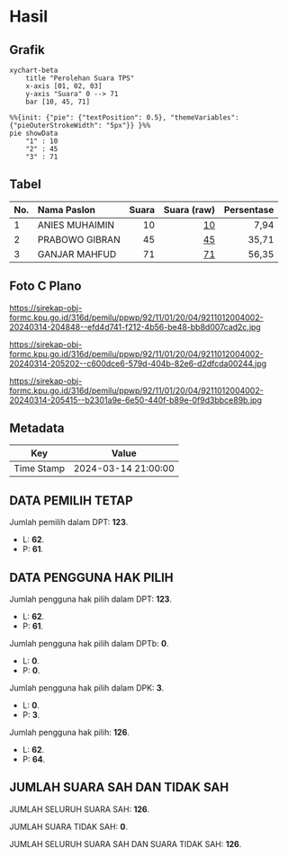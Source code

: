 # Hasil

## Grafik

```mermaid
xychart-beta
    title "Perolehan Suara TPS"
    x-axis [01, 02, 03]
    y-axis "Suara" 0 --> 71
    bar [10, 45, 71]
```

```mermaid
%%{init: {"pie": {"textPosition": 0.5}, "themeVariables": {"pieOuterStrokeWidth": "5px"}} }%%
pie showData
    "1" : 10
    "2" : 45
    "3" : 71
```

## Tabel

| No. | Nama Paslon    | Suara | Suara (raw) | Persentase |
|:--- |:-------------- | -----:| -----------:| ----------:|
| 1   | ANIES MUHAIMIN | 10    | [10][p-1]   | 7,94       |
| 2   | PRABOWO GIBRAN | 45    | [45][p-2]   | 35,71      |
| 3   | GANJAR MAHFUD  | 71    | [71][p-3]   | 56,35      |


[p-1]: https://github.com/gigit-pemilu/pemilu-2024-92-papua-barat/blob/main/pilpres/hitung-suara/sub/92-papua-barat/sub/11-manokwari-selatan/sub/01-ransiki/sub/2004-tobou/sub/002-tps/sub/paslon-1.txt
[p-2]: https://github.com/gigit-pemilu/pemilu-2024-92-papua-barat/blob/main/pilpres/hitung-suara/sub/92-papua-barat/sub/11-manokwari-selatan/sub/01-ransiki/sub/2004-tobou/sub/002-tps/sub/paslon-2.txt
[p-3]: https://github.com/gigit-pemilu/pemilu-2024-92-papua-barat/blob/main/pilpres/hitung-suara/sub/92-papua-barat/sub/11-manokwari-selatan/sub/01-ransiki/sub/2004-tobou/sub/002-tps/sub/paslon-3.txt

## Foto C Plano

https://sirekap-obj-formc.kpu.go.id/316d/pemilu/ppwp/92/11/01/20/04/9211012004002-20240314-204848--efd4d741-f212-4b56-be48-bb8d007cad2c.jpg

https://sirekap-obj-formc.kpu.go.id/316d/pemilu/ppwp/92/11/01/20/04/9211012004002-20240314-205202--c600dce6-579d-404b-82e6-d2dfcda00244.jpg

https://sirekap-obj-formc.kpu.go.id/316d/pemilu/ppwp/92/11/01/20/04/9211012004002-20240314-205415--b2301a9e-6e50-440f-b89e-0f9d3bbce89b.jpg


## Metadata

| Key        | Value               |
| ---------- | ------------------- |
| Time Stamp | 2024-03-14 21:00:00 |


## DATA PEMILIH TETAP

Jumlah pemilih dalam DPT: **123**.
 * L: **62**.
 * P: **61**.

## DATA PENGGUNA HAK PILIH

Jumlah pengguna hak pilih dalam DPT: **123**.
 * L: **62**.
 * P: **61**.

Jumlah pengguna hak pilih dalam DPTb: **0**.
 * L: **0**.
 * P: **0**.

Jumlah pengguna hak pilih dalam DPK: **3**.
 * L: **0**.
 * P: **3**.

Jumlah pengguna hak pilih: **126**.
 * L: **62**.
 * P: **64**.

## JUMLAH SUARA SAH DAN TIDAK SAH

JUMLAH SELURUH SUARA SAH: **126**.

JUMLAH SUARA TIDAK SAH: **0**.

JUMLAH SELURUH SUARA SAH DAN SUARA TIDAK SAH: **126**.


